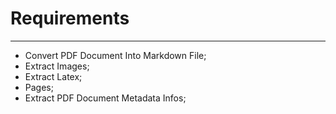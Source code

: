# Requirements

---

- Convert PDF Document Into Markdown File;
- Extract Images;
- Extract Latex;
- Pages;
- Extract PDF Document Metadata Infos;
